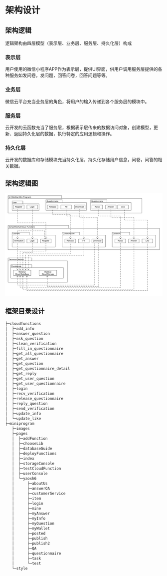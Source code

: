 # 架构设计

## 架构逻辑

逻辑架构由四层模型（表示层、业务层、服务层、持久化层）构成 

### 表示层

用户使用的微信小程序APP作为表示层，提供UI界面，供用户调用服务层提供的各种服务如发问卷，发问题，回答问卷，回答问题等等。

### 业务层

微信云平台充当业务层的角色，将用户的输入传递到各个服务层的模块中。

### 服务层

云开发的云函数充当了服务层，根据表示层传来的数据访问对象，创建模型，更新、返回持久化层的数据，执行特定的应用逻辑和操作。

### 持久化层

云开发的数据库和存储模块充当持久化层，持久化存储用户信息，问卷，问答的相关数据。

## 架构逻辑图

![架构逻辑图](imgs/ArchitectureDesign/架构逻辑图.png)

## 框架目录设计

```
├─cloudfunctions
│  ├─add_info
│  ├─answer_question
│  ├─ask_question
│  ├─clean_verification
│  ├─fill_in_questionnaire
│  ├─get_all_questionnaire
│  ├─get_answer
│  ├─get_question
│  ├─get_questionnaire_detail
│  ├─get_reply
│  ├─get_user_question
│  ├─get_user_questionnaire
│  ├─login
│  ├─recv_verification
│  ├─release_questionnaire
│  ├─reply_question
│  ├─send_verification
│  ├─update_info
│  └─update_like
├─miniprogram
   ├─images
   ├─pages
   │  ├─addFunction
   │  ├─chooseLib
   │  ├─databaseGuide
   │  ├─deployFunctions
   │  ├─index
   │  ├─storageConsole
   │  ├─testCloudFunction
   │  ├─userConsole
   │  └─yaoxh6
   │      ├─aboutUs
   │      ├─answerQA
   │      ├─customerService
   │      ├─item
   │      ├─login
   │      ├─mine
   │      ├─myAnswer
   │      ├─myInfo
   │      ├─myQuestion
   │      ├─myWallet
   │      ├─posted
   │      ├─publish
   │      ├─publish2
   │      ├─QA
   │      ├─questionnaire
   │      ├─task
   │      └─test
   └─style
```